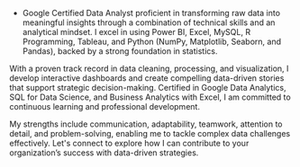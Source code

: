 - Google Certified Data Analyst proficient in transforming raw data into meaningful insights through a combination of technical skills and an analytical mindset. I excel in using Power BI, Excel, MySQL, R Programming, Tableau, and Python (NumPy, Matplotlib, Seaborn, and Pandas), backed by a strong foundation in statistics.

With a proven track record in data cleaning, processing, and visualization, I develop interactive dashboards and create compelling data-driven stories that support strategic decision-making. Certified in Google Data Analytics, SQL for Data Science, and Business Analytics with Excel, I am committed to continuous learning and professional development.

My strengths include communication, adaptability, teamwork, attention to detail, and problem-solving, enabling me to tackle complex data challenges effectively. Let's connect to explore how I can contribute to your organization’s success with data-driven strategies.

<!---
Diptikumari15/Diptikumari15 is a ✨ special ✨ repository because its `README.md` (this file) appears on your GitHub profile.
You can click the Preview link to take a look at your changes.
--->
